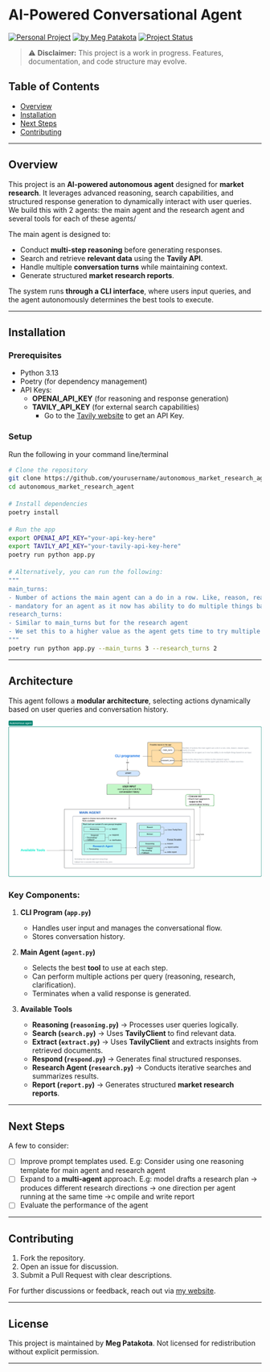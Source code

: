 # AI-Powered Conversational Agent

[![Personal Project](https://img.shields.io/badge/Project-Personal-green)](https://meg-patakota.github.io)
[![by Meg Patakota](https://img.shields.io/badge/by-Meg%20Patakota-blue)](https://meg-patakota.github.io)
[![Project Status](https://img.shields.io/badge/Status-In%20Development-orange)](https://github.com/yourusername/autonomous_market_research_agent)

> ⚠️ **Disclaimer:** This project is a work in progress. Features, documentation, and code structure may evolve.

## Table of Contents
- [Overview](#overview)
- [Installation](#installation)
- [Next Steps](#next-steps)
- [Contributing](#contributing)

---

## Overview


This project is an **AI-powered autonomous agent** designed for **market research**. It leverages advanced reasoning, search capabilities, and structured response generation to dynamically interact with user queries.
We build this with 2 agents: the main agent and the research agent and several tools for each of these agents/

The main agent is designed to:
- Conduct **multi-step reasoning** before generating responses.
- Search and retrieve **relevant data** using the **Tavily API**.
- Handle multiple **conversation turns** while maintaining context.
- Generate structured **market research reports**.

The system runs **through a CLI interface**, where users input queries, and the agent autonomously determines the best tools to execute.


---

## Installation

### Prerequisites
- Python 3.13
- Poetry (for dependency management)
- API Keys:
    - **OPENAI_API_KEY** (for reasoning and response generation)
    - **TAVILY_API_KEY** (for external search capabilities)
        - Go to the [Tavily website](https://docs.tavily.com/api-reference/introduction) to get an API Key.

### Setup
Run the following in your command line/terminal

```bash
# Clone the repository
git clone https://github.com/yourusername/autonomous_market_research_agent.git
cd autonomous_market_research_agent

# Install dependencies
poetry install

# Run the app
export OPENAI_API_KEY="your-api-key-here"
export TAVILY_API_KEY="your-tavily-api-key-here"
poetry run python app.py

# Alternatively, you can run the following:
"""
main_turns:  
- Number of actions the main agent can a do in a row. Like, reason, reason again, clarify (default 3)
- mandatory for an agent as it now has ability to do multiple things based on an input 
research_turns:
- Similar to main_turns but for the research agent
- We set this to a higher value as the agent gets time to try multiple searches (default 15)
"""
poetry run python app.py --main_turns 3 --research_turns 2

```


---
## Architecture

This agent follows a **modular architecture**, selecting actions dynamically based on user queries and conversation history.

![Architecture](./images/ProcessDiagram.png)

### Key Components:
1. **CLI Program (`app.py`)**  
   - Handles user input and manages the conversational flow.
   - Stores conversation history.
   
2. **Main Agent (`agent.py`)**  
   - Selects the best **tool** to use at each step.
   - Can perform multiple actions per query (reasoning, research, clarification).
   - Terminates when a valid response is generated.

3. **Available Tools**  
   - **Reasoning (`reasoning.py`)** → Processes user queries logically.
   - **Search (`search.py`)** → Uses **TavilyClient** to find relevant data.
   - **Extract (`extract.py`)** → Uses **TavilyClient** and extracts insights from retrieved documents.
   - **Respond (`respond.py`)** → Generates final structured responses.
   - **Research Agent (`research.py`)** → Conducts iterative searches and summarizes results.
   - **Report (`report.py`)** → Generates structured **market research reports**.

---

## Next Steps
A few to consider:

- [ ] Improve prompt templates used. E.g: Consider using one reasoning template for main agent and research agent
- [ ] Expand to a **multi-agent** approach. E.g: model drafts a research plan → produces different research directions → one direction per agent running at the same time →c ompile and write report
- [ ] Evaluate the performance of the agent

---
## Contributing

1. Fork the repository.
2. Open an issue for discussion.
3. Submit a Pull Request with clear descriptions.

For further discussions or feedback, reach out via [my website](https://megpatakota.com).

---

## License

This project is maintained by **Meg Patakota**. Not licensed for redistribution without explicit permission.

---
